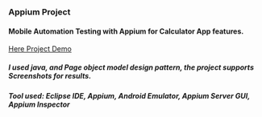 ### Appium Project
#### Mobile Automation Testing with Appium for Calculator App features.

[Here Project Demo](https://drive.google.com/file/d/1DjMQSVFUpp401gvYG1QkjTy-qIHrl9IN/view?usp=sharing)

##### I used java, and Page object model design pattern, the project supports Screenshots for results.
##### Tool used: Eclipse IDE, Appium, Android Emulator, Appium Server GUI, Appium Inspector 
